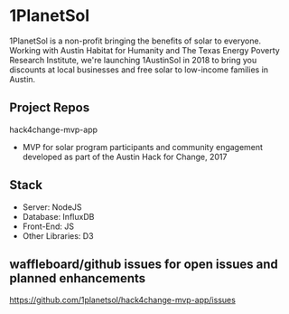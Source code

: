 
# 1PlanetSol
1PlanetSol is a non-profit bringing the benefits of solar to everyone.  Working with Austin Habitat for Humanity and The Texas Energy Poverty Research Institute, we're launching 1AustinSol in 2018 to bring you discounts at local businesses and free solar to low-income families in Austin.

## Project Repos 
  hack4change-mvp-app
* MVP for solar program participants and community engagement developed as part of the Austin Hack for Change, 2017

## Stack
*  Server: NodeJS
*  Database: InfluxDB
*  Front-End: JS
*  Other Libraries: D3

## waffleboard/github issues for open issues and planned enhancements
https://github.com/1planetsol/hack4change-mvp-app/issues
